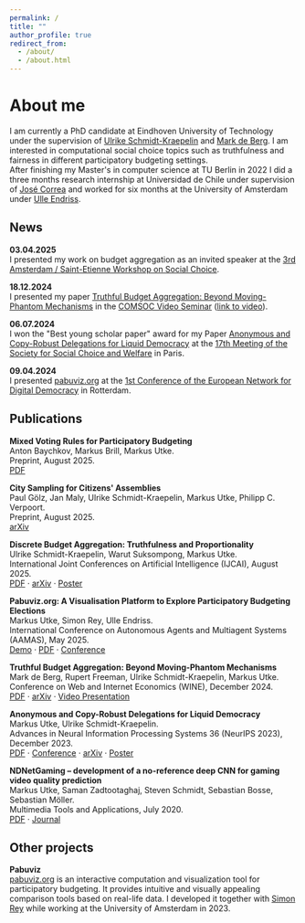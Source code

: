 ```yaml
---
permalink: /
title: ""
author_profile: true
redirect_from: 
  - /about/
  - /about.html
---
```


About me
======
I am currently a PhD candidate at Eindhoven University of Technology under the supervision of [Ulrike Schmidt-Kraepelin](https://sites.google.com/view/schmidt-kraepelin) and [Mark de Berg](https://www.tue.nl/en/research/researchers/mark-de-berg). I am interested in computational social choice topics such as truthfulness and fairness in different participatory budgeting settings.\
After finishing my Master's in computer science at TU Berlin in 2022 I did a three months research internship at Universidad de Chile under supervision of [José Correa](https://www.dii.uchile.cl/~jcorrea/) and worked for six months at the University of Amsterdam under [Ulle Endriss](https://staff.fnwi.uva.nl/u.endriss/).


News
------
**03.04.2025** \
I presented my work on budget aggregation as an invited speaker at the [3rd Amsterdam / Saint-Etienne Workshop on Social Choice](https://sites.google.com/view/amsterdam-saint-etienne-2025/).

**18.12.2024** \
I presented my paper [Truthful Budget Aggregation: Beyond Moving-Phantom Mechanisms](https://arxiv.org/abs/2405.20303) in the [COMSOC Video Seminar](https://www.comsocseminar.org/) ([link to video](https://www.youtube.com/watch?v=SaqzyTbrdcc)).

**06.07.2024** \
I won the "Best young scholar paper" award for my Paper [Anonymous and Copy-Robust Delegations for Liquid Democracy](https://arxiv.org/abs/2307.01174) at the [17th Meeting of the Society for Social Choice and Welfare](https://website-50514.eventmaker.io/en/index) in Paris.

**09.04.2024** \
I presented [pabuviz.org](https://pabuviz.org/) at the [1st Conference of the European Network for Digital Democracy](https://www.eddy-network.eu/in-person-conference) in Rotterdam.

<!-- <details closed>
  <summary>show more</summary>
  Test
</details> -->


Publications
------
**Mixed Voting Rules for Participatory Budgeting**\
Anton Baychkov, Markus Brill, Markus Utke.\
Preprint, August 2025.\
[PDF](files/mixed_PB.pdf)

**City Sampling for Citizens' Assemblies**\
Paul Gölz, Jan Maly, Ulrike Schmidt-Kraepelin, Markus Utke, Philipp C. Verpoort.\
Preprint, August 2025.\
[arXiv](https://arxiv.org/abs/2509.07557)

**Discrete Budget Aggregation: Truthfulness and Proportionality**\
Ulrike Schmidt-Kraepelin, Warut Suksompong, Markus Utke.\
International Joint Conferences on Artificial Intelligence (IJCAI), August 2025.\
[PDF](files/discrete_budget_aggregation.pdf) · [arXiv](https://arxiv.org/abs/2505.05708) · [Poster](files/discrete_budget_aggregation_poster.pdf)

**Pabuviz.org: A Visualisation Platform to Explore Participatory Budgeting Elections**\
Markus Utke, Simon Rey, Ulle Endriss.\
International Conference on Autonomous Agents and Multiagent Systems (AAMAS), May 2025.\
[Demo](https://pabuviz.org/) · [PDF](files/pabuviz_aamas.pdf) · [Conference](https://www.ifaamas.org/Proceedings/aamas2025/pdfs/p3056.pdf)

**Truthful Budget Aggregation: Beyond Moving-Phantom Mechanisms**\
Mark de Berg, Rupert Freeman, Ulrike Schmidt-Kraepelin, Markus Utke.\
Conference on Web and Internet Economics (WINE), December 2024.\
[PDF](files/beyond_phantoms.pdf) · [arXiv](https://arxiv.org/abs/2405.20303) · [Video Presentation](https://www.youtube.com/watch?v=SaqzyTbrdcc)

**Anonymous and Copy-Robust Delegations for Liquid Democracy**\
Markus Utke, Ulrike Schmidt-Kraepelin.\
Advances in Neural Information Processing Systems 36 (NeurIPS 2023), December 2023.\
[PDF](files/Anonymous_and_Copy-Robust_Delegations_for_Liquid_Democracy.pdf) · [Conference](https://proceedings.neurips.cc/paper_files/paper/2023/hash/dbb5180957513805ebeea787b8c66ac9-Abstract-Conference.html) · [arXiv](https://arxiv.org/abs/2307.01174) · [Poster](files/Anonymous_and_Copy-Robust_Delegations_for_Liquid_Democracy_Poster.pdf)

**NDNetGaming – development of a no-reference deep CNN for gaming video quality prediction**\
Markus Utke, Saman Zadtootaghaj, Steven Schmidt, Sebastian Bosse, Sebastian Möller.\
Multimedia Tools and Applications, July 2020.\
[PDF](files/NDNetGaming.pdf) · [Journal](https://link.springer.com/article/10.1007/s11042-020-09144-6)


Other projects
------
**Pabuviz**\
[pabuviz.org](https://pabuviz.org/) is an interactive computation and visualization tool for participatory budgeting. It provides intuitive and visually appealing comparison tools based on real-life data. I developed it together with [Simon Rey](https://simonrey.fr/) while working at the University of Amsterdam in 2023.